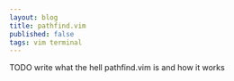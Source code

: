 ```yaml
---
layout: blog
title: pathfind.vim
published: false
tags: vim terminal
---
```


TODO write what the hell pathfind.vim is and how it works
